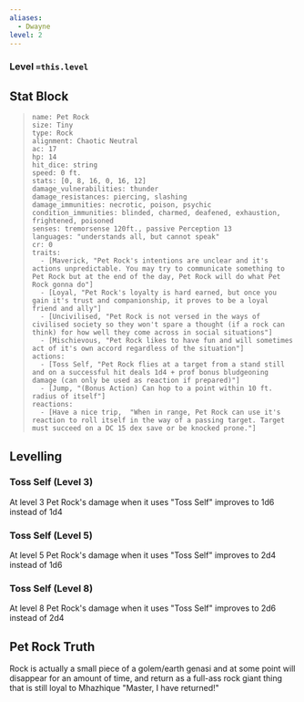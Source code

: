 ```yaml
---
aliases:
  - Dwayne
level: 2
---
```


 ### **Level `=this.level`**

## Stat Block
> ```statblock
> name: Pet Rock
> size: Tiny
> type: Rock
> alignment: Chaotic Neutral
> ac: 17
> hp: 14
> hit_dice: string
> speed: 0 ft.
> stats: [0, 8, 16, 0, 16, 12]
> damage_vulnerabilities: thunder
> damage_resistances: piercing, slashing
> damage_immunities: necrotic, poison, psychic
> condition_immunities: blinded, charmed, deafened, exhaustion, frightened, poisoned
> senses: tremorsense 120ft., passive Perception 13
> languages: "understands all, but cannot speak"
> cr: 0
> traits:
>   - [Maverick, "Pet Rock's intentions are unclear and it's actions unpredictable. You may try to communicate something to Pet Rock but at the end of the day, Pet Rock will do what Pet Rock gonna do"]
>   - [Loyal, "Pet Rock's loyalty is hard earned, but once you gain it's trust and companionship, it proves to be a loyal friend and ally"]
>   - [Uncivilised, "Pet Rock is not versed in the ways of civilised society so they won't spare a thought (if a rock can think) for how well they come across in social situations"]
>   - [Mischievous, "Pet Rock likes to have fun and will sometimes act of it's own accord regardless of the situation"]
> actions:
>   - [Toss Self, "Pet Rock flies at a target from a stand still and on a successful hit deals 1d4 + prof bonus bludgeoning damage (can only be used as reaction if prepared)"]
>   - [Jump, "(Bonus Action) Can hop to a point within 10 ft. radius of itself"]
> reactions:
>   - [Have a nice trip,  "When in range, Pet Rock can use it's reaction to roll itself in the way of a passing target. Target must succeed on a DC 15 dex save or be knocked prone."]
> ```

## Levelling

### Toss Self (Level 3)

At level 3 Pet Rock's damage when it uses "Toss Self" improves to 1d6 instead of 1d4

### Toss Self (Level 5)

At level 5 Pet Rock's damage when it uses "Toss Self" improves to 2d4 instead of 1d6

### Toss Self (Level 8)

At level 8 Pet Rock's damage when it uses "Toss Self" improves to 2d6 instead of 2d4

## Pet Rock Truth

Rock is actually a small piece of a golem/earth genasi and at some point will disappear for an amount of time, and return as a full-ass rock giant thing that is still loyal to Mhazhique "Master, I have returned!"